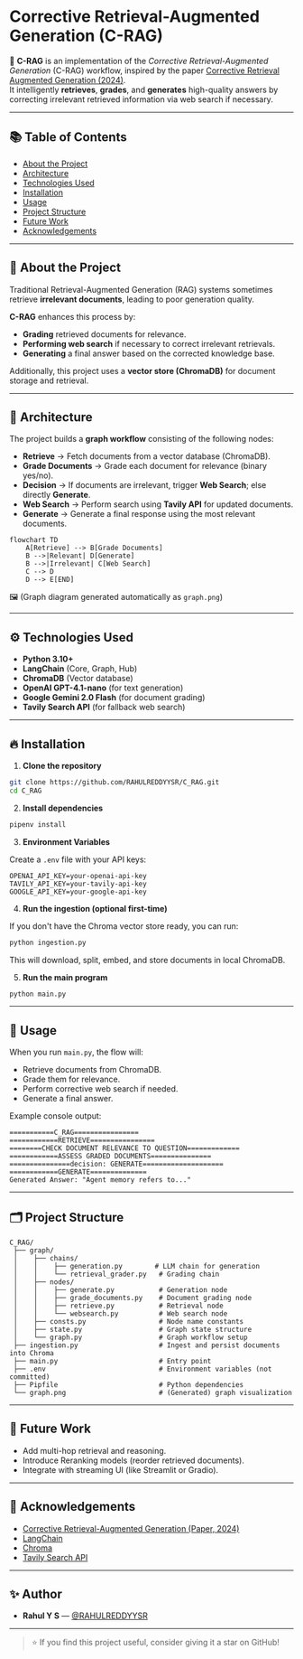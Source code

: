 # Corrective Retrieval-Augmented Generation (C-RAG)

🚀 **C-RAG** is an implementation of the *Corrective Retrieval-Augmented Generation* (C-RAG) workflow, inspired by the paper [Corrective Retrieval Augmented Generation (2024)](https://arxiv.org/pdf/2401.15884).  
It intelligently **retrieves**, **grades**, and **generates** high-quality answers by correcting irrelevant retrieved information via web search if necessary.

---

## 📚 Table of Contents

- [About the Project](#about-the-project)
- [Architecture](#architecture)
- [Technologies Used](#technologies-used)
- [Installation](#installation)
- [Usage](#usage)
- [Project Structure](#project-structure)
- [Future Work](#future-work)
- [Acknowledgements](#acknowledgements)

---

## 📖 About the Project

Traditional Retrieval-Augmented Generation (RAG) systems sometimes retrieve **irrelevant documents**, leading to poor generation quality.

**C-RAG** enhances this process by:
- **Grading** retrieved documents for relevance.
- **Performing web search** if necessary to correct irrelevant retrievals.
- **Generating** a final answer based on the corrected knowledge base.

Additionally, this project uses a **vector store (ChromaDB)** for document storage and retrieval.

---

## 🧠 Architecture

The project builds a **graph workflow** consisting of the following nodes:

- **Retrieve** → Fetch documents from a vector database (ChromaDB).
- **Grade Documents** → Grade each document for relevance (binary yes/no).
- **Decision** → If documents are irrelevant, trigger **Web Search**; else directly **Generate**.
- **Web Search** → Perform search using **Tavily API** for updated documents.
- **Generate** → Generate a final response using the most relevant documents.

```mermaid
flowchart TD
    A[Retrieve] --> B[Grade Documents]
    B -->|Relevant| D[Generate]
    B -->|Irrelevant| C[Web Search]
    C --> D
    D --> E[END]
```

🖼️ (Graph diagram generated automatically as `graph.png`)

---

## ⚙️ Technologies Used

- **Python 3.10+**
- **LangChain** (Core, Graph, Hub)
- **ChromaDB** (Vector database)
- **OpenAI GPT-4.1-nano** (for text generation)
- **Google Gemini 2.0 Flash** (for document grading)
- **Tavily Search API** (for fallback web search)

---

## 🔥 Installation

1. **Clone the repository**

```bash
git clone https://github.com/RAHULREDDYYSR/C_RAG.git
cd C_RAG
```

2. **Install dependencies**

```bash
pipenv install 
```

3. **Environment Variables**

Create a `.env` file with your API keys:

```env
OPENAI_API_KEY=your-openai-api-key
TAVILY_API_KEY=your-tavily-api-key
GOOGLE_API_KEY=your-google-api-key
```

4. **Run the ingestion (optional first-time)**

If you don't have the Chroma vector store ready, you can run:

```bash
python ingestion.py
```

This will download, split, embed, and store documents in local ChromaDB.

5. **Run the main program**

```bash
python main.py
```

---

## 🚀 Usage

When you run `main.py`, the flow will:

- Retrieve documents from ChromaDB.
- Grade them for relevance.
- Perform corrective web search if needed.
- Generate a final answer.

Example console output:

```
===========C_RAG================
============RETRIEVE================
========CHECK DOCUMENT RELEVANCE TO QUESTION=============
============ASSESS GRADED DOCUMENTS===============
===============decision: GENERATE====================
============GENERATE==============
Generated Answer: "Agent memory refers to..."
```

---

## 🗂️ Project Structure

```
C_RAG/
 ├── graph/
 │    ├── chains/
 │    │    ├── generation.py        # LLM chain for generation
 │    │    └── retrieval_grader.py   # Grading chain
 │    ├── nodes/
 │    │    ├── generate.py           # Generation node
 │    │    ├── grade_documents.py    # Document grading node
 │    │    ├── retrieve.py           # Retrieval node
 │    │    └── websearch.py          # Web search node
 │    ├── consts.py                  # Node name constants
 │    ├── state.py                   # Graph state structure
 │    └── graph.py                   # Graph workflow setup
 ├── ingestion.py                    # Ingest and persist documents into Chroma
 ├── main.py                         # Entry point
 ├── .env                            # Environment variables (not committed)
 ├── Pipfile                         # Python dependencies
 └── graph.png                       # (Generated) graph visualization
```

---

## 🚀 Future Work

- Add multi-hop retrieval and reasoning.
- Introduce Reranking models (reorder retrieved documents).
- Integrate with streaming UI (like Streamlit or Gradio).

---

## 🙏 Acknowledgements

- [Corrective Retrieval-Augmented Generation (Paper, 2024)](https://arxiv.org/pdf/2401.15884)
- [LangChain](https://www.langchain.dev/)
- [Chroma](https://docs.trychroma.com/)
- [Tavily Search API](https://www.tavily.com/)

---

## ✨ Author

- **Rahul Y S** — [@RAHULREDDYYSR](https://github.com/RAHULREDDYYSR)

---

> ⭐ If you find this project useful, consider giving it a star on GitHub!
